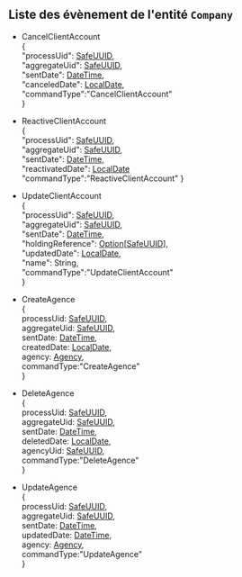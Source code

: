 ## Liste des évènement de l'entité `Company`

- CancelClientAccount  
{  
  "processUid": [SafeUUID](https://github.com/PerformanceIMMO/documentation/blob/master/Models.md#safeuuid),  
  "aggregateUid": [SafeUUID](https://github.com/PerformanceIMMO/documentation/blob/master/Models.md#safeuuid),  
  "sentDate": [DateTime](https://github.com/PerformanceIMMO/documentation/blob/master/Models.md#datetime),  
  "canceledDate": [LocalDate](https://github.com/PerformanceIMMO/documentation/blob/master/Models.md#localdate),  
  "commandType":"CancelClientAccount"  
}  

- ReactiveClientAccount  
{  
  "processUid": [SafeUUID](https://github.com/PerformanceIMMO/documentation/blob/master/Models.md#safeuuid),  
  "aggregateUid": [SafeUUID](https://github.com/PerformanceIMMO/documentation/blob/master/Models.md#safeuuid),  
  "sentDate": [DateTime](https://github.com/PerformanceIMMO/documentation/blob/master/Models.md#datetime),  
  "reactivatedDate": [LocalDate](https://github.com/PerformanceIMMO/documentation/blob/master/Models.md#localdate)    
  "commandType":"ReactiveClientAccount"
}  

- UpdateClientAccount  
{  
  "processUid": [SafeUUID](https://github.com/PerformanceIMMO/documentation/blob/master/Models.md#safeuuid),  
  "aggregateUid": [SafeUUID](https://github.com/PerformanceIMMO/documentation/blob/master/Models.md#safeuuid),  
  "sentDate": [DateTime](https://github.com/PerformanceIMMO/documentation/blob/master/Models.md#datetime),  
  "holdingReference": [Option](https://github.com/PerformanceIMMO/documentation/blob/master/Models.md#option)[[SafeUUID](https://github.com/PerformanceIMMO/documentation/blob/master/Models.md#safeuuid)],    
  "updatedDate": [LocalDate](https://github.com/PerformanceIMMO/documentation/blob/master/Models.md#localdate),   
  "name": String,  
  "commandType":"UpdateClientAccount"  
}

- CreateAgence  
{  
  processUid: [SafeUUID](https://github.com/PerformanceIMMO/documentation/blob/master/Models.md#safeuuid),  
  aggregateUid: [SafeUUID](https://github.com/PerformanceIMMO/documentation/blob/master/Models.md#safeuuid),  
  sentDate: [DateTime](https://github.com/PerformanceIMMO/documentation/blob/master/Models.md#datetime),  
  createdDate: [LocalDate](https://github.com/PerformanceIMMO/documentation/blob/master/Models.md#localdate),  
  agency: [Agency](https://github.com/PerformanceIMMO/documentation/blob/master/Models.md#agency),  
  commandType:"CreateAgence"  
}  

- DeleteAgence  
{  
  processUid: [SafeUUID](https://github.com/PerformanceIMMO/documentation/blob/master/Models.md#safeuuid),  
  aggregateUid: [SafeUUID](https://github.com/PerformanceIMMO/documentation/blob/master/Models.md#safeuuid),  
  sentDate: [DateTime](https://github.com/PerformanceIMMO/documentation/blob/master/Models.md#datetime),  
  deletedDate: [LocalDate](https://github.com/PerformanceIMMO/documentation/blob/master/Models.md#localdate),  
  agencyUid: [SafeUUID](https://github.com/PerformanceIMMO/documentation/blob/master/Models.md#safeuuid),  
  commandType:"DeleteAgence"    
}  

- UpdateAgence  
{  
  processUid: [SafeUUID](https://github.com/PerformanceIMMO/documentation/blob/master/Models.md#safeuuid),  
  aggregateUid: [SafeUUID](https://github.com/PerformanceIMMO/documentation/blob/master/Models.md#safeuuid),  
  sentDate: [DateTime](https://github.com/PerformanceIMMO/documentation/blob/master/Models.md#datetime),  
  updatedDate: [DateTime](https://github.com/PerformanceIMMO/documentation/blob/master/Models.md#datetime),  
  agency: [Agency](https://github.com/PerformanceIMMO/documentation/blob/master/Models.md#agency),  
  commandType:"UpdateAgence"    
}
